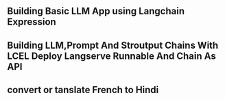 ## Building Basic LLM App using Langchain Expression 
## Building LLM,Prompt And Stroutput Chains With LCEL Deploy Langserve Runnable And Chain As API
## convert or tanslate French to Hindi 
